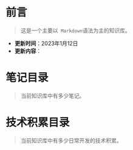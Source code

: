 # 前言

>这是一个主要以` Markdown`语法为主的知识库。

- **更新时间**：2023年1月12日
- **更新内容**：

# 笔记目录

>当前知识库中有多少笔记。

# 技术积累目录

>当前知识库中有多少日常开发的技术积累。
